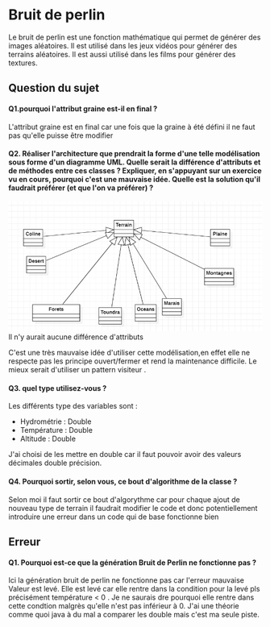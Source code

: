 <h1>Bruit de perlin</h1>
<p>Le bruit de perlin est une fonction mathématique qui permet de générer des images aléatoires. Il est utilisé dans les jeux vidéos pour générer des terrains aléatoires. Il est aussi utilisé dans les films pour générer des textures.</p>

<h2> Question du sujet </h2>
<h4>Q1.pourquoi l'attribut graine est-il en final ?</h4>
<p>L'attribut graine est en final car une fois que la graine à été défini il ne faut pas qu'elle puisse être modifier</p>

<h4>Q2. Réaliser l'architecture que prendrait la forme d'une telle modélisation sous forme d'un diagramme UML. Quelle serait la différence d'attributs et de méthodes entre ces classes ? Expliquer, en s'appuyant sur un exercice vu en cours, pourquoi c'est une mauvaise idée. Quelle est la solution qu'il faudrait préférer (et que l'on va préférer) ?</h4>
<img src="data/ReadMe/UML.png">
Il n'y aurait aucune différence d'attributs
<p>C'est une très mauvaise idée d'utiliser cette modélisation,en effet elle ne respecte pas les principe ouvert/fermer 
et rend la maintenance difficile. Le mieux serait d'utiliser un pattern visiteur .</p>

<h4>Q3. quel type utilisez-vous ?</h4>
<p>
Les différents type des variables sont :
</p>
    <ul>
        <li>Hydrométrie :  Double </li>
        <li>Température : Double </li>
        <li>Altitude : Double </li>
    </ul> 
<p>J'ai choisi de les mettre en double car il faut pouvoir avoir des valeurs décimales double précision. </p>


<h4>Q4. Pourquoi sortir, selon vous, ce bout d'algorithme de la classe ?</h4>
<p>Selon moi il faut sortir ce bout d'algorythme car pour chaque ajout de nouveau type de terrain il faudrait modifier le code et donc potentiellement introduire une erreur dans un code qui de base fonctionne bien </p>

<h2> Erreur </h2>

<h4>Q1. Pourquoi est-ce que la génération Bruit de Perlin ne fonctionne pas ?</h4>
<p> Ici la génération bruit de perlin ne fonctionne pas car l'erreur mauvaise Valeur est levé.
Elle est levé car elle rentre dans la condition pour la levé pls précisément température < 0 . Je ne saurais dre pourquoi elle rentre dans cette condtion malgrès qu'elle n'est pas inférieur à 0. J'ai une théorie comme quoi java à du mal a comparer les double mais c'est ma seule piste.</p>